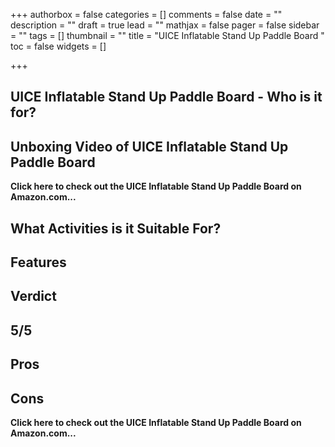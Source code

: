 +++
authorbox = false
categories = []
comments = false
date = ""
description = ""
draft = true
lead = ""
mathjax = false
pager = false
sidebar = ""
tags = []
thumbnail = ""
title = "UICE Inflatable Stand Up Paddle Board "
toc = false
widgets = []

+++
## UICE Inflatable Stand Up Paddle Board - Who is it for?
 
## Unboxing Video of UICE Inflatable Stand Up Paddle Board
 
**Click here to check out the UICE Inflatable Stand Up Paddle Board on Amazon.com...**
 
## What Activities is it Suitable For?
 
## Features
 
## Verdict
 
## 5/5
 
## Pros
 
## Cons
 
**Click here to check out the UICE Inflatable Stand Up Paddle Board on Amazon.com...**